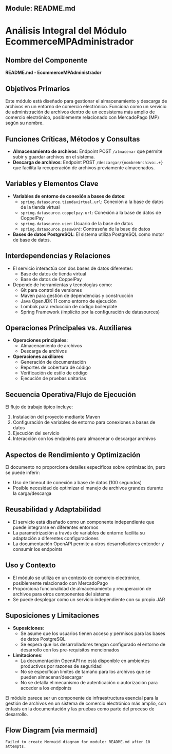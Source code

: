 ## Module: README.md

# Análisis Integral del Módulo EcommerceMPAdministrador

## Nombre del Componente
**README.md - EcommerceMPAdministrador**

## Objetivos Primarios
Este módulo está diseñado para gestionar el almacenamiento y descarga de archivos en un entorno de comercio electrónico. Funciona como un servicio de administración de archivos dentro de un ecosistema más amplio de comercio electrónico, posiblemente relacionado con MercadoPago (MP) según su nombre.

## Funciones Críticas, Métodos y Consultas
- **Almacenamiento de archivos**: Endpoint POST `/almacenar` que permite subir y guardar archivos en el sistema.
- **Descarga de archivos**: Endpoint POST `/descargar/{nombreArchivo:.+}` que facilita la recuperación de archivos previamente almacenados.

## Variables y Elementos Clave
- **Variables de entorno de conexión a bases de datos**:
  - `spring.datasource.tiendavirtual.url`: Conexión a la base de datos de la tienda virtual
  - `spring.datasource.coppelpay.url`: Conexión a la base de datos de CoppelPay
  - `spring.datasource.user`: Usuario de la base de datos
  - `spring.datasource.passw0rd`: Contraseña de la base de datos
- **Bases de datos PostgreSQL**: El sistema utiliza PostgreSQL como motor de base de datos.

## Interdependencias y Relaciones
- El servicio interactúa con dos bases de datos diferentes:
  - Base de datos de tienda virtual
  - Base de datos de CoppelPay
- Depende de herramientas y tecnologías como:
  - Git para control de versiones
  - Maven para gestión de dependencias y construcción
  - Java OpenJDK 11 como entorno de ejecución
  - Lombok para reducción de código boilerplate
  - Spring Framework (implícito por la configuración de datasources)

## Operaciones Principales vs. Auxiliares
- **Operaciones principales**:
  - Almacenamiento de archivos
  - Descarga de archivos
- **Operaciones auxiliares**:
  - Generación de documentación
  - Reportes de cobertura de código
  - Verificación de estilo de código
  - Ejecución de pruebas unitarias

## Secuencia Operativa/Flujo de Ejecución
El flujo de trabajo típico incluye:
1. Instalación del proyecto mediante Maven
2. Configuración de variables de entorno para conexiones a bases de datos
3. Ejecución del servicio
4. Interacción con los endpoints para almacenar o descargar archivos

## Aspectos de Rendimiento y Optimización
El documento no proporciona detalles específicos sobre optimización, pero se puede inferir:
- Uso de timeout de conexión a base de datos (100 segundos)
- Posible necesidad de optimizar el manejo de archivos grandes durante la carga/descarga

## Reusabilidad y Adaptabilidad
- El servicio está diseñado como un componente independiente que puede integrarse en diferentes entornos
- La parametrización a través de variables de entorno facilita su adaptación a diferentes configuraciones
- La documentación OpenAPI permite a otros desarrolladores entender y consumir los endpoints

## Uso y Contexto
- El módulo se utiliza en un contexto de comercio electrónico, posiblemente relacionado con MercadoPago
- Proporciona funcionalidad de almacenamiento y recuperación de archivos para otros componentes del sistema
- Se puede desplegar como un servicio independiente con su propio JAR

## Suposiciones y Limitaciones
- **Suposiciones**:
  - Se asume que los usuarios tienen acceso y permisos para las bases de datos PostgreSQL
  - Se espera que los desarrolladores tengan configurado el entorno de desarrollo con los pre-requisitos mencionados
- **Limitaciones**:
  - La documentación OpenAPI no está disponible en ambientes productivos por razones de seguridad
  - No se especifican límites de tamaño para los archivos que se pueden almacenar/descargar
  - No se detalla el mecanismo de autenticación o autorización para acceder a los endpoints

El módulo parece ser un componente de infraestructura esencial para la gestión de archivos en un sistema de comercio electrónico más amplio, con énfasis en la documentación y las pruebas como parte del proceso de desarrollo.
## Flow Diagram [via mermaid]
```mermaid
Failed to create Mermaid diagram for module: README.md after 10 attempts.
```
